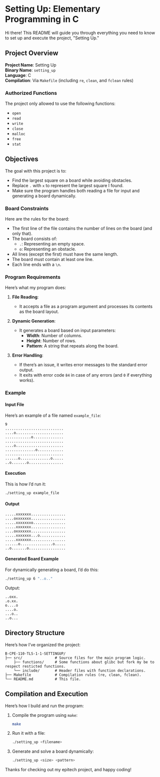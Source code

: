 # Setting Up: Elementary Programming in C

Hi there! This README will guide you through everything you need to know to set up and execute the project, "Setting Up."

## Project Overview

**Project Name**: Setting Up  
**Binary Name**: `setting_up`  
**Language**: C  
**Compilation**: Via `Makefile` (including `re`, `clean`, and `fclean` rules)  

### Authorized Functions

The project only allowed to use the following functions:
- `open`
- `read`
- `write`
- `close`
- `malloc`
- `free`
- `stat`

## Objectives

The goal with this project is to:
- Find the largest square on a board while avoiding obstacles.
- Replace `.` with `x` to represent the largest square I found.
- Make sure the program handles both reading a file for input and generating a board dynamically.

### Board Constraints

Here are the rules for the board:

- The first line of the file contains the number of lines on the board (and only that).
- The board consists of:
  - `.`: Representing an empty space.
  - `o`: Representing an obstacle.
- All lines (except the first) must have the same length.
- The board must contain at least one line.
- Each line ends with a `\n`.

### Program Requirements

Here’s what my program does:

1. **File Reading**:
   - It accepts a file as a program argument and processes its contents as the board layout.

2. **Dynamic Generation**:
   - It generates a board based on input parameters:
     - **Width**: Number of columns.
     - **Height**: Number of rows.
     - **Pattern**: A string that repeats along the board.

3. **Error Handling**:
   - If there’s an issue, it writes error messages to the standard error output.
   - It exits with error code `84` in case of any errors (and `0` if everything works).

### Example

#### Input File

Here’s an example of a file named `example_file`:
```
9
...........................
....o......................
............o..............
...........................
....o......................
..............o............
...........................
......o..............o.....
..o.......o................
```

#### Execution

This is how I’d run it:

```bash
./setting_up example_file
```

#### Output
```
.....xxxxxxx................
....oxxxxxxx................
.....xxxxxxxo...............
.....xxxxxxx................
....oxxxxxxx................
.....xxxxxxx...o............
.....xxxxxxx................
......o...............o.....
..o.......o.................
```

#### Generated Board Example

For dynamically generating a board, I’d do this:

```bash
./setting_up 6 "..o.."
```

Output:
```
..oxx.
.o.xx.
o....o
....o.
...o..
..o...
```

## Directory Structure

Here’s how I’ve organized the project:

```
B-CPE-110-TLS-1-1-SETTINGUP/
├── src/               # Source files for the main program logic.
    ├── functions/     # Some functions about glibc but fork my be to respect resticted functions.
    └── include/       # Header files with function declarations.
├── Makefile           # Compilation rules (re, clean, fclean).
└── README.md          # This file.
```

## Compilation and Execution

Here’s how I build and run the program:

1. Compile the program using `make`:
   ```bash
   make
   ```

2. Run it with a file:
   ```bash
   ./setting_up <filename>
   ```

3. Generate and solve a board dynamically:
   ```bash
   ./setting_up <size> <pattern>
   ```

Thanks for checking out my epitech project, and happy coding!
